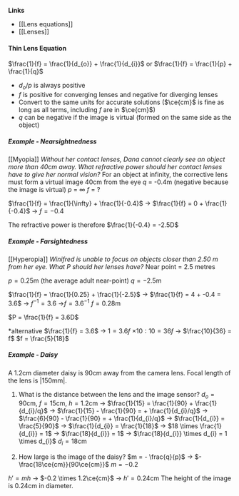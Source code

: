 **Links**
- [[Lens equations]] 
- [[Lenses]] 
#### Thin Lens Equation
$\frac{1}{f} = \frac{1}{d_{o}} + \frac{1}{d_{i}}$ or $\frac{1}{f} = \frac{1}{p} + \frac{1}{q}$
- $d_{o}$/$p$ is always positive
- $f$ is positive for converging lenses and negative for diverging lenses
- Convert to the same units for accurate solutions ($\ce{cm}$ is fine as long as all terms, including $f$ are in $\ce{cm}$)
- $q$ can be negative if the image is virtual (formed on the same side as the object)

##### Example - Nearsightnedness
[[Myopia]]
*Without her contact lenses, Dana cannot clearly see an object more than 40cm away. What refractive power should her contact lenses have to give her normal vision?*
For an object at infinity, the corrective lens must form a virtual image 40cm from the eye 
$q$ = -0.4m  (negative because the image is virtual)
$p$ = $\infty$
$f$ = ?

$\frac{1}{f} = \frac{1}{\infty} + \frac{1}{-0.4}$
-> $\frac{1}{f} = 0 + \frac{1}{-0.4}$
-> $f = -0.4$

The refractive power is therefore $\frac{1}{-0.4} = -2.5D$


##### Example - Farsightedness
[[Hyperopia]]
*Winifred is unable to focus on objects closer than 2.50 m from her eye. What $P$ should her lenses have?*
Near point = 2.5 metres

$p = 0.25$m (the average adult near-point)
$q = -2.5$m

$\frac{1}{f} = \frac{1}{0.25} + \frac{1}{-2.5}$
-> $\frac{1}{f} = 4 + -0.4 = 3.6$ 
-> $f^{-1} = 3.6$
->$f = 3.6^{-1}$
$f = 0.28$m

$P = \frac{1}{f} = 3.6D$

\*alternative
$\frac{1}{f} = 3.6$
-> $1 = 3.6f$
$\times10: 10 = 36f$
-> $\frac{10}{36} = f$
$f = \frac{5}{18}$

##### Example - Daisy
A 1.2cm diameter daisy is 90cm away from the camera lens. Focal length of the lens is |150mm|.
1. What is the distance between the lens and the image sensor?
$d_{o} = 90$cm, $f = 15$cm, $h = 1.2$cm
-> $\frac{1}{15} = \frac{1}{90} + \frac{1}{d_{i}/q}$
-> $\frac{1}{15} - \frac{1}{90} =  + \frac{1}{d_{i}/q}$
-> $\frac{6}{90} - \frac{1}{90} =  + \frac{1}{d_{i}/q}$
-> $\frac{1}{d_{i}} = \frac{5}{90}$
-> $\frac{1}{d_{i}} = \frac{1}{18}$
-> $18 \times \frac{1}{d_{i}} = 1$
-> $\frac{18}{d_{i}} = 1$
-> $\frac{18}{d_{i}} \times d_{i} = 1 \times d_{i}$
$d_{i} = 18$cm

2. How large is the image of the daisy?
$m = - \frac{q}{p}$
-> $- \frac{18\ce{cm}}{90\ce{cm}}$
$m = -0.2$

$h' = mh$
-> $-0.2 \times 1.2\ce{cm}$
-> $h' = 0.24$cm
The height of the image is $0.24$cm in diameter.
